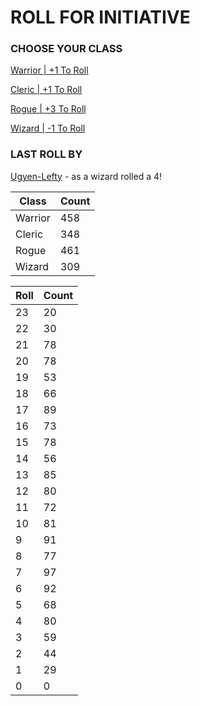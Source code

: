 # ROLL FOR INITIATIVE
### CHOOSE YOUR CLASS

[Warrior | +1 To Roll](https://github.com/benjaminsampica/benjaminsampica/issues/new?title=roll%7Cwarrior&body=Just+click+%27Submit+new+issue%27.)

[Cleric | +1 To Roll](https://github.com/benjaminsampica/benjaminsampica/issues/new?title=roll%7Ccleric&body=Just+click+%27Submit+new+issue%27.)

[Rogue | +3 To Roll](https://github.com/benjaminsampica/benjaminsampica/issues/new?title=roll%7Crogue&body=Just+click+%27Submit+new+issue%27.)

[Wizard | -1 To Roll](https://github.com/benjaminsampica/benjaminsampica/issues/new?title=roll%7Cwizard&body=Just+click+%27Submit+new+issue%27.)
### LAST ROLL BY
[Ugyen-Lefty](https://www.github.com/Ugyen-Lefty) - as a wizard rolled a 4!

|Class|Count|
|-|-|
|Warrior|458|
|Cleric|348|
|Rogue|461|
|Wizard|309|

|Roll|Count|
|-|-|
|23|20
|22|30
|21|78
|20|78
|19|53
|18|66
|17|89
|16|73
|15|78
|14|56
|13|85
|12|80
|11|72
|10|81
|9|91
|8|77
|7|97
|6|92
|5|68
|4|80
|3|59
|2|44
|1|29
|0|0

